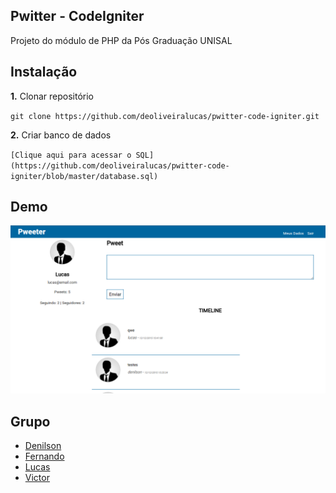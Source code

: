 ## Pwitter - CodeIgniter

Projeto do módulo de PHP da Pós Graduação UNISAL

## Instalação

**1.** Clonar repositório

`git clone https://github.com/deoliveiralucas/pwitter-code-igniter.git`

**2.** Criar banco de dados

`[Clique aqui para acessar o SQL](https://github.com/deoliveiralucas/pwitter-code-igniter/blob/master/database.sql)`

## Demo

![](./pwitter.png)

## Grupo

- [Denilson](https://github.com/Deniilson)
- [Fernando](https://github.com/fernandomaximo)
- [Lucas](https://github.com/deoliveiralucas)
- [Victor](https://github.com/victorrennan)
